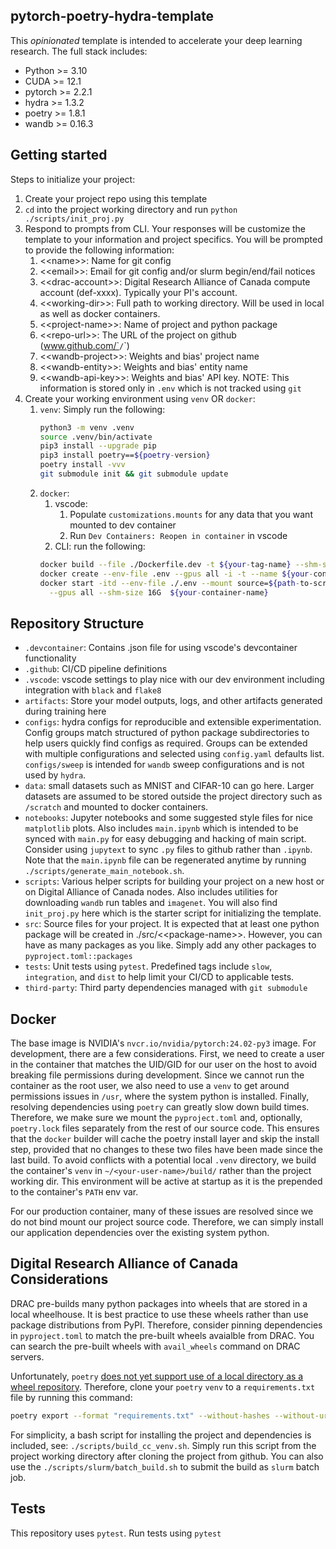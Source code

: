 <!-- Uncomment below after project initialization and replace following template README -->
<!-- # <<project-name>>
![CI Pipeline](<<repo-url>>/actions/workflows/ci.yaml/badge.svg)
![CD Pipeline](<<repo-url>>/actions/workflows/cd.yaml/badge.svg) -->

## pytorch-poetry-hydra-template
This *opinionated* template is intended to accelerate your deep learning research.
The full stack includes:
* Python >= 3.10
* CUDA >= 12.1
* pytorch >= 2.2.1
* hydra >= 1.3.2
* poetry >= 1.8.1
* wandb >= 0.16.3

## Getting started
Steps to initialize your project:
1. Create your project repo using this template
2. `cd` into the project working directory and run `python ./scripts/init_proj.py`
3. Respond to prompts from CLI. Your responses will be customize the template to your information and project specifics. You will be prompted to provide the following information:
   1. \<\<name\>\>: Name for git config
   2. \<\<email\>\>: Email for git config and/or slurm begin/end/fail notices
   3. \<\<drac-account\>\>: Digital Research Alliance of Canada compute account (def-xxxx). Typically your PI's account. 
   4. \<\<working-dir\>\>: Full path to working directory. Will be used in local as well as docker containers. 
   5. \<\<project-name\>\>: Name of project and python package
   6. \<\<repo-url\>\>: The URL of the project on github (www.github.com/`<user>`/`<repo-name>`)
   7. \<\<wandb-project\>\>: Weights and bias' project name
   8. \<\<wandb-entity\>\>: Weights and bias' entity name
   9. \<\<wandb-api-key\>\>: Weights and bias' API key. NOTE: This information is stored only in `.env` which is not tracked using `git`
4. Create your working environment using `venv` OR `docker`:
   1. `venv`: Simply run the following:
      ```bash
      python3 -m venv .venv
      source .venv/bin/activate
      pip3 install --upgrade pip
      pip3 install poetry==${poetry-version}
      poetry install -vvv
      git submodule init && git submodule update
      ```
   2. `docker`:
      1. vscode:
         1. Populate `customizations.mounts` for any data that you want mounted to dev container
         2. Run `Dev Containers: Reopen in container` in vscode
      2. CLI: run the following:
      ```bash
      docker build --file ./Dockerfile.dev -t ${your-tag-name} --shm-size=16gb .
      docker create --env-file .env --gpus all -i -t --name ${your-container-name} ${your-tag-name}:latest
      docker start -itd --env-file ./.env --mount source=${path-to-scratch},target=\scratch,type=bind \
        --gpus all --shm-size 16G  ${your-container-name}
      ```

## Repository Structure
* `.devcontainer`: Contains .json file for using vscode's devcontainer functionality
* `.github`: CI/CD pipeline definitions
* `.vscode`: vscode settings to play nice with our dev environment including integration with `black` and `flake8`
* `artifacts`: Store your model outputs, logs, and other artifacts generated during training here
* `configs`: hydra configs for reproducible and extensible experimentation. Config groups match structured of python package subdirectories to help users quickly find configs as required. Groups can be extended with multiple configurations and selected using `config.yaml` defaults list. `configs/sweep` is intended for `wandb` sweep configurations and is not used by `hydra`.
* `data`: small datasets such as MNIST and CIFAR-10 can go here. Larger datasets are assumed to be stored outside the project directory such as `/scratch` and mounted to docker containers. 
* `notebooks`: Jupyter notebooks and some suggested style files for nice `matplotlib` plots. Also includes `main.ipynb` which is intended to be synced with `main.py` for easy debugging and hacking of main script. Consider using `jupytext` to sync `.py` files to github rather than `.ipynb`. Note that the `main.ipynb` file can be regenerated anytime by running `./scripts/generate_main_notebook.sh`.
* `scripts`: Various helper scripts for building your project on a new host or on Digital Alliance of Canada nodes. Also includes utilities for downloading `wandb` run tables and `imagenet`. You will also find `init_proj.py` here which is the starter script for initializing the template. 
* `src`: Source files for your project. It is expected that at least one python package will be created in ./src/\<\<package-name\>\>. However, you can have as many packages as you like. Simply add any other packages to `pyproject.toml::packages`
* `tests`: Unit tests using `pytest`. Predefined tags include `slow`, `integration`, and `dist` to help limit your CI/CD to applicable tests.
* `third-party`: Third party dependencies managed with `git submodule`

## Docker
The base image is NVIDIA's `nvcr.io/nvidia/pytorch:24.02-py3` image. For development, there are a few considerations. First, we need to create a user in the container that matches the UID/GID for our user on the host to avoid breaking file permissions during development. Since we cannot run the container as the root user, we also need to use a `venv` to get around permissions issues in `/usr`, where the system python is installed. Finally, resolving dependencies using `poetry` can greatly slow down build times. Therefore, we make sure we mount the `pyproject.toml` and, optionally, `poetry.lock` files separately from the rest of our source code. This ensures that the `docker` builder will cache the poetry install layer and skip the install step, provided that no changes to these two files have been made since the last build. To avoid conflicts with a potential local `.venv` directory, we build the container's `venv` in `~/<your-user-name>/build/` rather than the project working dir. This environment will be active at startup as it is the prepended to the container's `PATH` env var. 

For our production container, many of these issues are resolved since we do not bind mount our project source code. Therefore, we can simply install our application dependencies over the existing system python. 
## Digital Research Alliance of Canada Considerations
DRAC pre-builds many python packages into wheels that are stored in a local wheelhouse. It is best practice to use these wheels rather than use package distributions from PyPI. Therefore, consider pinning dependencies in `pyproject.toml` to match the pre-built wheels avaialble from DRAC. You can search the pre-built wheels with `avail_wheels` command on DRAC servers. 

Unfortunately, `poetry` [does not yet support use of a local directory as a wheel repository](https://github.com/python-poetry/poetry/issues/5983). Therefore, clone your `poetry` `venv` to a `requirements.txt` file by running this command:
```bash
poetry export --format "requirements.txt" --without-hashes --without-urls -vvv >> requirements.txt
```
For simplicity, a bash script for installing the project and dependencies is included, see: `./scripts/build_cc_venv.sh`. Simply run this script from the project working directory after cloning the project from github. You can also use the `./scripts/slurm/batch_build.sh` to submit the build as `slurm` batch job. 

## Tests
This repository uses `pytest`. Run tests using `pytest`
